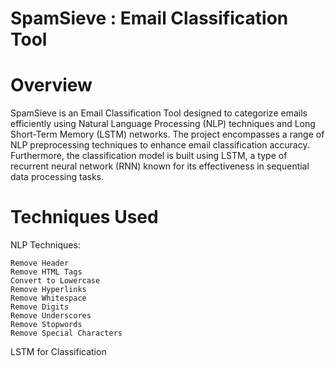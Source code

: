 # **SpamSieve : Email Classification Tool**

# **Overview**

SpamSieve is an Email Classification Tool designed to categorize emails efficiently using Natural Language Processing (NLP) techniques and Long Short-Term Memory (LSTM) networks. The project encompasses a range of NLP preprocessing techniques to enhance email classification accuracy. Furthermore, the classification model is built using LSTM, a type of recurrent neural network (RNN) known for its effectiveness in sequential data processing tasks.

# **Techniques Used**

  NLP Techniques:

    Remove Header
    Remove HTML Tags
    Convert to Lowercase
    Remove Hyperlinks
    Remove Whitespace
    Remove Digits
    Remove Underscores
    Remove Stopwords
    Remove Special Characters
  LSTM for Classification
